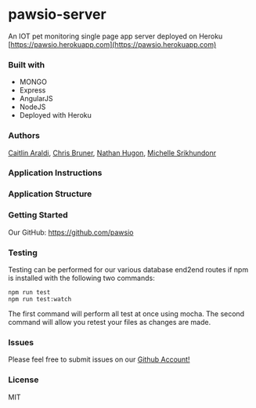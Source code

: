 # pawsio-server
An IOT pet monitoring single page app server deployed on Heroku
[https://pawsio.herokuapp.com](https://pawsio.herokuapp.com)

### Built with

* MONGO
* Express
* AngularJS
* NodeJS
* Deployed with Heroku

### Authors

[Caitlin Araldi](https://github.com/caraldi),
[Chris Bruner](https://github.com/QuantumArchive),
[Nathan Hugon](https://github.com/nthugon),
[Michelle Srikhundonr](https://github.com/michellesri)

### Application Instructions


### Application Structure


### Getting Started

Our GitHub: https://github.com/pawsio


### Testing

Testing can be performed for our various database end2end routes if npm is installed with the following two commands:

```
npm run test
npm run test:watch
```

The first command will perform all test at once using mocha.
The second command will allow you retest your files as changes are made.

### Issues

Please feel free to submit issues on our [Github Account!](https://github.com/pawsio/pawsio-server/issues)

### License

MIT